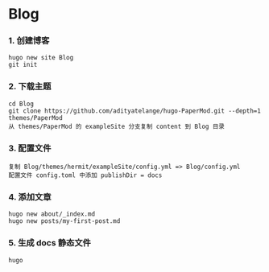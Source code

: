 # Blog

### 1. 创建博客
    hugo new site Blog
    git init
### 2. 下载主题
    cd Blog
    git clone https://github.com/adityatelange/hugo-PaperMod.git --depth=1 themes/PaperMod
    从 themes/PaperMod 的 exampleSite 分支复制 content 到 Blog 目录
### 3. 配置文件
    复制 Blog/themes/hermit/exampleSite/config.yml => Blog/config.yml
    配置文件 config.toml 中添加 publishDir = docs
### 4. 添加文章
    hugo new about/_index.md
    hugo new posts/my-first-post.md
### 5. 生成 docs 静态文件
    hugo